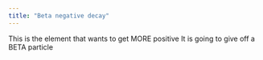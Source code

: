 ```yaml
---
title: "Beta negative decay"
---
```

This is the element that wants to get MORE positive
It is going to give off a BETA particle

